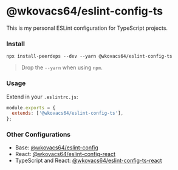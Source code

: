 # @wkovacs64/eslint-config-ts

This is my personal ESLint configuration for TypeScript projects.

### Install

```
npx install-peerdeps --dev --yarn @wkovacs64/eslint-config-ts
```

> Drop the `--yarn` when using `npm`.

### Usage

Extend in your `.eslintrc.js`:

```js
module.exports = {
  extends: ['@wkovacs64/eslint-config-ts'],
};
```

### Other Configurations

- Base: [@wkovacs64/eslint-config](https://github.com/wKovacs64/eslint-config)
- React:
  [@wkovacs64/eslint-config-react](https://github.com/wKovacs64/eslint-config-react)
- TypeScript and React:
  [@wkovacs64/eslint-config-ts-react](https://github.com/wKovacs64/eslint-config-ts-react)
